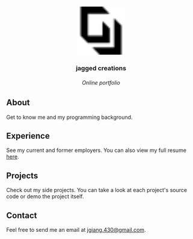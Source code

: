 <p align="center">
  <a href="https://jonathangiang.com" target="_blank">
    <img src="/assets/images/icons/brand.svg" alt="brand" width="128" height="128" />
  </a>
</p>

<h3 align="center">jagged creations</h3>

<h6 align="center">Online portfolio</h6>

## About

Get to know me and my programming background.

## Experience

See my current and former employers. You can also view my full resume
[here](/assets/docs/resume.pdf).

## Projects

Check out my side projects. You can take a look at each project's source code or demo the project itself.

## Contact

Feel free to send me an email at
[jgiang.430@gmail.com](mailto:jgiang.430@gmail.com).
